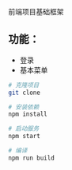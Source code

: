 前端项目基础框架

## 功能：
- 登录
- 基本菜单

```bash
# 克隆项目
git clone 

# 安装依赖
npm install

# 启动服务
npm start

# 编译
npm run build
```